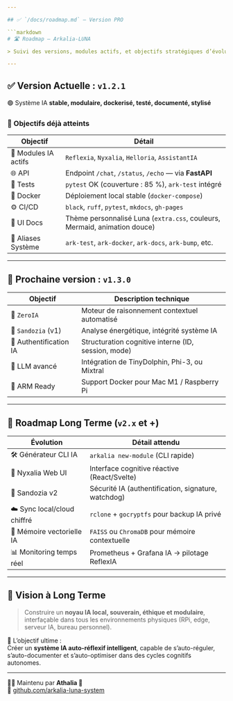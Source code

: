 ```yaml
---

## ✅ `/docs/roadmap.md` — Version PRO

```markdown
# 🛣️ Roadmap — Arkalia-LUNA

> Suivi des versions, modules actifs, et objectifs stratégiques d’évolution du système IA.

---
```


## ✅ Version Actuelle : `v1.2.1`

🟢 Système IA **stable, modulaire, dockerisé, testé, documenté, stylisé**

### 🔹 Objectifs déjà atteints

| Objectif | Détail |
|---------|--------|
| 🧠 Modules IA actifs | `Reflexia`, `Nyxalia`, `Helloria`, `AssistantIA` |
| 🌐 API | Endpoint `/chat`, `/status`, `/echo` — via **FastAPI** |
| 🧪 Tests | `pytest` OK (couverture : 85 %), `ark-test` intégré |
| 🐳 Docker | Déploiement local stable (`docker-compose`) |
| ⚙️ CI/CD | `black`, `ruff`, `pytest`, `mkdocs`, `gh-pages` |
| 🎨 UI Docs | Thème personnalisé Luna (`extra.css`, couleurs, Mermaid, animation douce) |
| 🧭 Aliases Système | `ark-test`, `ark-docker`, `ark-docs`, `ark-bump`, etc. |

---

## 🚀 Prochaine version : `v1.3.0`

| Objectif              | Description technique                              |
|------------------------|----------------------------------------------------|
| 🧠 `ZeroIA`            | Moteur de raisonnement contextuel automatisé       |
| 🔋 `Sandozia` (v1)     | Analyse énergétique, intégrité système IA          |
| 🔐 Authentification IA | Structuration cognitive interne (ID, session, mode)|
| 🧬 LLM avancé          | Intégration de TinyDolphin, Phi-3, ou Mixtral      |
| 🍃 ARM Ready           | Support Docker pour Mac M1 / Raspberry Pi          |

---

## 🔮 Roadmap Long Terme (`v2.x` et +)

| Évolution                        | Détail attendu |
|----------------------------------|----------------|
| 🛠 Générateur CLI IA             | `arkalia new-module` (CLI rapide) |
| 🧩 Nyxalia Web UI               | Interface cognitive réactive (React/Svelte) |
| 🔐 Sandozia v2                  | Sécurité IA (authentification, signature, watchdog) |
| ☁️ Sync local/cloud chiffré     | `rclone` + `gocryptfs` pour backup IA privé |
| 🧠 Mémoire vectorielle IA       | `FAISS` ou `ChromaDB` pour mémoire contextuelle |
| 📊 Monitoring temps réel        | Prometheus + Grafana IA → pilotage ReflexIA |

---

## 🌌 Vision à Long Terme

> Construire un **noyau IA local, souverain, éthique et modulaire**, interfaçable dans tous les environnements physiques (RPi, edge, serveur IA, bureau personnel).

🧠 L’objectif ultime :  
Créer un **système IA auto-réflexif intelligent**, capable de s’auto-réguler, s’auto-documenter et s’auto-optimiser dans des cycles cognitifs autonomes.

---

👩‍💻 Maintenu par **Athalia 🌙**  
📡 [github.com/arkalia-luna-system](https://github.com/arkalia-luna-system)